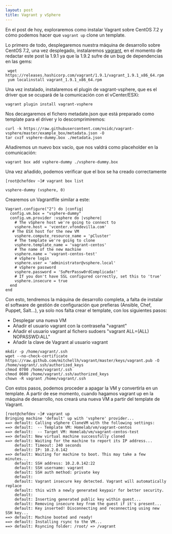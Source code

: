 ```yaml
---
layout: post
title: Vagrant y vSphere
---
```


En el post de hoy, exploraremos como instalar Vagrant sobre CentOS 7.2 y cómo podemos hacer que ```vagrant up``` clone un template.

Lo primero de todo, desplegaremos nuestra máquina de desarrollo sobre CentOS 7.2, una vez desplegado, instalaremos [vagrant](https://www.vagrantup.com/), en el momento de redactar este post la 1.9.1 ya que la 1.9.2 sufre de un bug de dependencias en las gems:

```
 wget https://releases.hashicorp.com/vagrant/1.9.1/vagrant_1.9.1_x86_64.rpm
 yum localinstall vagrant_1.9.1_x86_64.rpm
```

Una vez instalado, instalaremos el plugin de vagrant-vsphere, que es el driver que se ocupará de la comunicación con el vCenter/ESXi:
```
vagrant plugin install vagrant-vsphere
```

Nos decargaremos el fichero metadate.json que está preparado como template para el driver y lo descomprimiremos:
```
curl -k https://raw.githubusercontent.com/nsidc/vagrant-vsphere/master/example_box/metadata.json -O
tar cvzf vsphere-dummy.box ./metadata.json
```

Añadiremos un nuevo box vacío, que nos valdrá como placeholder en la comunicación:
```
vagrant box add vsphere-dummy ./vsphere-dummy.box
```

Una vez añadido, podemos verificar que el box se ha creado correctamente
```
[root@chefdev ~]# vagrant box list

vsphere-dummy (vsphere, 0)
```

Crearemos un Vagrantfile similar a este:
```
Vagrant.configure("2") do |config|
  config.vm.box = "vsphere-dummy"
  config.vm.provider :vsphere do |vsphere|
    # The vSphere host we're going to connect to
    vsphere.host = 'vcenter.vfondevilla.com'
   # The ESX host for the new VM
    vsphere.compute_resource_name = 'pCluster'
    # The template we're going to clone
    vsphere.template_name = 'vagrant-centos'
    # The name of the new machine
    vsphere.name = 'vagrant-centos-test'
    # vSphere login
    vsphere.user = 'administrator@vsphere.local'
    # vSphere password
    vsphere.password = 'SuPerPassw0rdComplicada!'
    # If you don't have SSL configured correctly, set this to 'true'
    vsphere.insecure = true
  end
end
```

Con esto, tendremos la máquina de desarrollo completa, a falta de instalar el software de gestión de configuración que prefieras (Ansible, Chef, Puppet, Salt...), ya solo nos falta crear el template, con los siguientes pasos:

- Desplegar una nueva VM
- Añadir el usuario vagrant con la contraseña "vagrant"
- Añadir el usuario vagrant al fichero sudoers "vagrant ALL=(ALL) NOPASSWD:ALL"
- Añadir la clave de Vagrant al usuario vagrant
```
mkdir -p /home/vagrant/.ssh
wget --no-check-certificate https://raw.github.com/mitchellh/vagrant/master/keys/vagrant.pub -O /home/vagrant/.ssh/authorized_keys
chmod 0700 /home/vagrant/.ssh
chmod 0600 /home/vagrant/.ssh/authorized_keys
chown -R vagrant /home/vagrant/.ssh
```

Con estos pasos, podemos proceder a apagar la VM y convertirla en un template. A partir de ese momento, cuando hagamos vagrant up en la máquina de desarrollo, nos creará una nueva VM a partir del template de Vagrant.

```
[root@chefdev ~]# vagrant up
Bringing machine 'default' up with 'vsphere' provider...
==> default: Calling vSphere CloneVM with the following settings:
==> default:  -- Template VM: Homelab/vm/vagrant-centos
==> default:  -- Target VM: Homelab/vm/vagrant-centos-test
==> default: New virtual machine successfully cloned
==> default: Waiting for the machine to report its IP address...
    default: Timeout: 240 seconds
    default: IP: 10.2.0.142
==> default: Waiting for machine to boot. This may take a few minutes...
    default: SSH address: 10.2.0.142:22
    default: SSH username: vagrant
    default: SSH auth method: private key
    default:
    default: Vagrant insecure key detected. Vagrant will automatically replace
    default: this with a newly generated keypair for better security.
    default:
    default: Inserting generated public key within guest...
    default: Removing insecure key from the guest if it's present...
    default: Key inserted! Disconnecting and reconnecting using new SSH key...
==> default: Machine booted and ready!
==> default: Installing rsync to the VM...
==> default: Rsyncing folder: /root/ => /vagrant
```